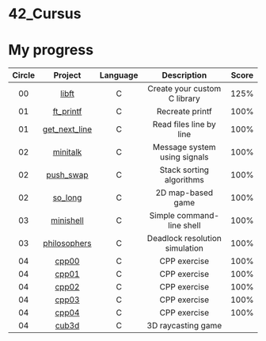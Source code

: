 # 42_Cursus

# My progress
|Circle | Project | Language | Description | Score | 
|:-----:|:-------:|:--------:|:-----------:|:-----:|
|00| [libft](https://github.com/yigit-toq/42_Cursus/tree/0-libft) | C | Create your custom C library | 125% |
|01| [ft_printf](https://github.com/yigit-toq/42_Cursus/tree/1-ft_printf) | C | Recreate printf | 100% |
|01| [get_next_line](https://github.com/yigit-toq/42_Cursus/tree/2-get_next_line) | C | Read files line by line | 100% |
|02| [minitalk](https://github.com/yigit-toq/42_Cursus/tree/3-minitalk) | C | Message system using signals | 100% |
|02| [push_swap](https://github.com/yigit-toq/42_Cursus/tree/5-push_swap) | C | Stack sorting algorithms | 100% |
|02| [so_long](https://github.com/yigit-toq/42_Cursus/tree/4-so_long) | C | 2D map-based game | 100% |
|03| [minishell](https://github.com/yigit-toq/42_Cursus/tree/7-minishell) | C | Simple command-line shell | 100% |
|03| [philosophers](https://github.com/yigit-toq/42_Cursus/tree/6-philosophers) | C | Deadlock resolution simulation | 100% |
|04| [cpp00](https://github.com/yigit-toq/42_Cursus/tree/04-cpp00) | C | CPP exercise | 100%
|04| [cpp01](https://github.com/yigit-toq/42_Cursus/tree/04-cpp01) | C | CPP exercise | 100%
|04| [cpp02](https://github.com/yigit-toq/42_Cursus/tree/04-cpp02) | C | CPP exercise | 100%
|04| [cpp03](https://github.com/yigit-toq/42_Cursus/tree/04-cpp03) | C | CPP exercise | 100%
|04| [cpp04](https://github.com/yigit-toq/42_Cursus/tree/04-cpp04) | C | CPP exercise | 100%
|04| [cub3d](https://github.com/yigit-toq/42_Cursus/tree/8-cub3d) | C | 3D raycasting game |
